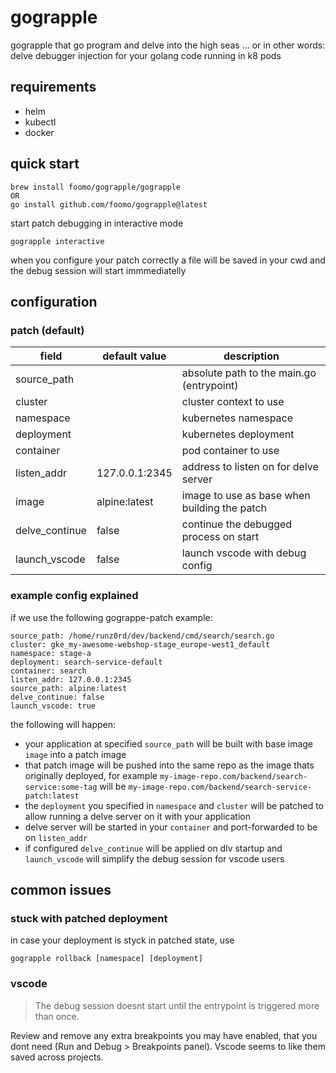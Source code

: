 # gograpple

gograpple that go program and delve into the high seas ...
or in other words: delve debugger injection for your golang code running in k8 pods

## requirements
 - helm
 - kubectl
 - docker

## quick start
```
brew install foomo/gograpple/gograpple
OR
go install github.com/foomo/gograpple@latest
```
start patch debugging in interactive mode
```
gograpple interactive
```
when you configure your patch correctly a file will be saved in your cwd and the debug session will start immmediatelly
## configuration
### patch (default)
| field | default value | description |
|---|---|---|
| source_path    |                | absolute path to the main.go (entrypoint) |
| cluster        |                | cluster context to use |
| namespace      |                | kubernetes namespace |
| deployment     |                | kubernetes deployment |
| container      |                | pod container to use |
| listen_addr    | 127.0.0.1:2345 | address to listen on for delve server |
| image          | alpine:latest  | image to use as base when building the patch |
| delve_continue | false          | continue the debugged process on start |
| launch_vscode  | false          | launch vscode with debug config |
### example config explained
if we use the following gograppe-patch example:
```
source_path: /home/runz0rd/dev/backend/cmd/search/search.go
cluster: gke_my-awesome-webshop-stage_europe-west1_default
namespace: stage-a
deployment: search-service-default
container: search
listen_addr: 127.0.0.1:2345
source_path: alpine:latest
delve_continue: false
launch_vscode: true
```
the following will happen:
 - your application at specified `source_path` will be built with base image `image` into a patch image
 - that patch image will be pushed into the same repo as the image thats originally deployed, for example `my-image-repo.com/backend/search-service:some-tag` will be `my-image-repo.com/backend/search-service-patch:latest`
 - the `deployment` you specified in `namespace` and `cluster` will be patched to allow running a delve server on it with your application
 - delve server will be started in your `container` and port-forwarded to be on `listen_addr`
 - if configured `delve_continue` will be applied on dlv startup and `launch_vscode` will simplify the debug session for vscode users

## common issues

### stuck with patched deployment
in case your deployment is styck in patched state, use
```
gograpple rollback [namespace] [deployment]
```

### vscode
 > The debug session doesnt start until the entrypoint is triggered more than once.

 Review and remove any extra breakpoints you may have enabled, that you dont need (Run and Debug > Breakpoints panel). Vscode seems to like them saved across projects.
